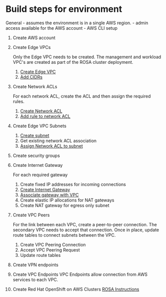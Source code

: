 # Build steps for environment

General
    - assumes the environment is in a single AWS region.
    - admin access available for the AWS account
    - AWS CLI setup

1. Create AWS account

1. Create Edge VPCs

    Only the Edge VPC needs to be created. The management and workload VPC's are created as part of the ROSA cluster deployment.

    1. [Create Edge VPC](AWS-CLI-cmds.md#vpc-creation)
    1. [Add CIDRs](AWS-CLI-cmds.md#Associate-additional-CIDRs-to-VPC)

1. Create Network ACLs

    For each network ACL, create the ACL and then assign the required rules.

    1. [Create Network ACL](AWS-CLI-cmds.md#create-network-acl)
    1. [Add rule to network ACL](AWS-CLI-cmds.md#add-rule-to-network-acl)

1. Create Edge VPC Subnets
    1. [Create subnet](AWS-CLI-cmds.md#create-subnet)
    1. Get existing network ACL association
    1. [Assign Network ACL to subnet](AWS-CLI-cmds.md#change-subnet-acl-association)

1. Create security groups

1. Create Internet Gateway

    For each required gateway
    1. Create fixed IP addresses for incoming connections
    1. [Create Internet Gateway](AWS-CLI-cmds.md#create-internet-gateway)
    1. [Associate gateway with VPC](AWS-CLI-cmds.md#associate-gateway)
    1. Create elastic IP allocations for NAT gateways
    1. Create NAT gateway for egress only subnet

1. Create VPC Peers

    For the link between each VPC, create a peer-to-peer connection. The secondary VPC needs to accept that connection. Once in place, update route tables to connect subnets between the VPC.
    1. Create VPC Peering Connection
    1. Accept VPC Peering Request
    1. Update route tables

1. Create VPN endpoints

1. Create VPC Endpoints
    VPC Endpoints allow connection from AWS services to each VPC.

1. Create Red Hat OpenShift on AWS Clusters
    [ROSA Instructions](ROSA-cluster.md)
